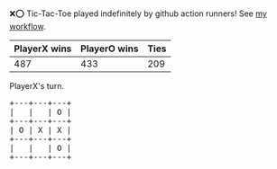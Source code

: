 :x::o: Tic-Tac-Toe played indefinitely by github action runners! See [my workflow](.github/workflows/play.yaml).

|PlayerX wins|PlayerO wins|Ties|
|-|-|-|
|487|433|209|

PlayerX's turn.

<pre>
+---+---+---+
|   |   | O |
+---+---+---+
| O | X | X |
+---+---+---+
|   |   | O |
+---+---+---+
</pre>